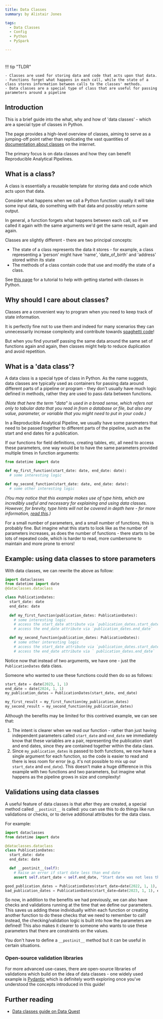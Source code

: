 ```yaml
---
title: Data Classes
summary: by Alistair Jones

tags: 
  - Data Classes
  - Config
  - Python
  - PySpark

---
```


#

!!! tip "TLDR"

    - Classes are used for storing data and code that acts upon that data.
    - Functions forget what happens in each call, while the state of a class stores information between calls to the classes' methods.
    - Data classes are a special type of class that are useful for passing parameters around a pipeline

## Introduction

This is a brief guide into the what, why and how of 'data classes' - which are a special type of classes in Python.

The page provides a high-level overview of classes, aiming to serve as a jumping-off point rather than replicating the vast quantities of [documentation about classes](https://docs.python.org/3/tutorial/classes.html) on the internet.

The primary focus is on data classes and how they can benefit Reproducible Analytical Pipelines. 


## What is a class?

A class is essentially a reusable template for storing data and code which acts upon that data.

Consider what happens when we call a Python function: usually it will take some input data, do something with that data and possibly return some output.

In general, a function forgets what happens between each call, so if we called it again with the same arguments we'd get the same result, again and again. 

Classes are slightly different - there are two principal concepts:

- The state of a class represents the data it stores - for example, a class representing a 'person' might have 'name', 'date_of_birth' and 'address' stored within its state
- The methods of a class contain code that use and modify the state of a class.

See [this page](https://www.w3schools.com/python/python_classes.asp) for a tutorial to help with getting started with classes in Python.


## Why should I care about classes?

Classes are a convenient way to program when you need to keep track of state information.

It is perfectly fine not to use them and indeed for many scenarios they can unnecessarily increase complexity and contribute towards [spaghetti code](https://en.wikipedia.org/wiki/Spaghetti_code)!

But when you find yourself passing the same data around the same set of functions again and again, then classes might help to reduce duplication and avoid repetition. 


## What is a 'data class'?

A data class is a special type of class in Python. As the name suggests, data classes are typically used as containers for passing data around different parts of a pipeline or program - they don't usually have much logic defined in methods, rather they are used to pass data between functions. 

_(Note that here the term "data" is used in a broad sense, which refers not only to tabular data that you read in from a database or file, but also any value, parameter, or variable that you might need to put in your code.)_

In a Reproducible Analytical Pipeline, we usually have some parameters that need to be passed together to different parts of the pipeline, such as the start and end dates for a publication.

If our functions for field definitions, creating tables, etc, all need to access these parameters, one way would be to have the same parameters provided multiple times in function arguments:

```py
from datetime import date

def my_first_function(start_date: date, end_date: date):
  # some interesting logic

def my_second_function(start_date: date, end_date: date):
  # some other interesting logic
```

_(You may notice that this example makes use of type hints, which are incredibly useful and necessary for explaining and using data classes. However, for brevity, type hints will not be covered in depth here - for more information, [read this](https://dev.to/dev0928/what-are-type-hints-in-python-3c2k).)_

For a small number of parameters, and a small number of functions, this is probably fine. But imagine what this starts to look like as the number of parameters increases, as does the number of functions - there starts to be lots of repeated code, which is harder to read, more cumbersome to maintain and more prone to errors!

## Example: using data classes to store parameters

With data classes, we can rewrite the above as follow:

```py
import dataclasses
from datetime import date
@dataclasses.dataclass

class PublicationDates:
  start_date: date
  end_date: date
 
  def my_first_function(publication_dates: PublicationDates):
    # some interesting logic
    # access the start_date attribute via `publication_dates.start_date` 
    # access the end_date attribute via `publication_dates.end_date` 

  def my_second_function(publication_dates: PublicationDates):
    # some other interesting logic
    # access the start_date attribute via `publication_dates.start_date` 
    # access the end_date attribute via ` publication_dates.end_date`
```

Notice now that instead of two arguments, we have one - just the `PublicationDates` data class. 

Someone who wanted to use these functions could then do so as follows:

```py
start_date = date(2023, 1, 1)
end_date = date(2024, 1, 1)
my_publication_dates = PublicationDates(start_date, end_date)

my_first_result = my_first_function(my_publication_dates)
my_second_result = my_second_function(my_publication_dates)
```

Although the benefits may be limited for this contrived example, we can see that:

1. The intent is clearer when we read our function - rather than just having independent parameters called `start_date` and `end_date` we immediately know that these variables are a pair, representing the publication start and end dates, since they are contained together within the data class.
2. Since `my_publication_dates` is passed to both functions, we now have a single argument for each function, so the code is easier to read and there is less room for error (e.g. it's not possible to mix up our `start_date` and `end_date`). This doesn't make a huge difference in this example with two functions and two parameters, but imagine what happens as the pipeline grows in size and complexity!

## Validations using data classes

A useful feature of data classes is that after they are created, a special method called `__postinit__` is called: you can use this to do things like run validations or checks, or to derive additional attributes for the data class. 

For example:

```py
import dataclasses
from datetime import date

@dataclasses.dataclass
class PublicationDates:
  start_date: date
  end_date: date

  def __postinit__(self):
    # Raise an error if start date less than end date
    assert self.start_date < self.end_date, "Start date was not less than end date!"

good_publication_dates = PublicationDates(start_date=date(2022, 1, 1), end_date=date(2023, 1, 1)) # This will be fine
bad_publication_dates = PublicationDates(start_date=date(2023, 1, 1), end_date=date(2022, 1, 1)) # This will raise an AssertionError
```

So now, in addition to the benefits we had previously, we can also have checks and validations running at the time that we define our parameters. This saves us adding these individually within each function or creating another function to do these checks that we need to remember to call! Instead, the checking/validation logic is built into how the parameters are defined! This also makes it clearer to someone who wants to use these parameters that there are constraints on the values.

You don't have to define a `__postinit__` method but it can be useful in certain situations.

### Open-source validation libraries
For more advanced use-cases, there are open-source libraries of validations which build on the idea of data classes - one widely used example is [Pydantic](https://docs.pydantic.dev/latest/) which is definitely worth exploring once you've understood the concepts introduced in this guide!

## Further reading

- [Data classes guide on Data Quest](https://www.dataquest.io/blog/how-to-use-python-data-classes/)
